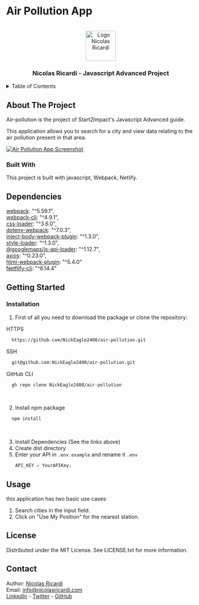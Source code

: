# Air Pollution App

<!-- PROJECT LOGO -->
<br />
<div align="center">
  <a href="https://nicolasricardi.com">
    <img src="https://nicolasricardi.com/assets/images/logo.png" alt="Logo Nicolas Ricardi" width="80" height="80">
  </a>

  <h3 align="center">Nicolas Ricardi - Javascript Advanced Project</h3>
</div>

<details>
  <summary>Table of Contents</summary>
  <ol>
    <li><a href="#about-the-project">About The Project</a>
      <ul>
        <li><a href="#built-with">Built With</a></li>
      </ul>
    </li>
    <li><a href="#getting-started">Getting Started</a></li>
    <li><a href="#dependencies">Dependencies</a></li>
    <li><a href="#usage">Usage</a></li>
    <li><a href="#license">License</a></li>
    <li><a href="#contact">Contact</a></li>
  </ol>
</details>

## About The Project
Air-pollution is the project of Start2Impact's Javascript Advanced guide.

This application allows you to search for a city and view data relating to the air pollution present in that area.

[![Air Pollution App Screenshot](link)](https://www.nicolasricardi.com/project/js-counter)

### Built With
This project is built with javascript, Webpack, Netlify.

## Dependencies
[webpack](https://webpack.js.org/): "^5.59.1",<br>
[webpack-cli](https://webpack.js.org/api/cli/): "^4.9.1",<br>
[css-loader](https://webpack.js.org/loaders/css-loader/): "^3.6.0",<br>
[dotenv-webpack](https://www.npmjs.com/package/dotenv-webpack): "^7.0.3",<br>
[inject-body-webpack-plugin](https://www.npmjs.com/package/inject-body-webpack-plugin): "^1.3.0",<br>
[style-loader](https://webpack.js.org/loaders/style-loader/): "^1.3.0",<br>
[@googlemaps/js-api-loader](https://www.npmjs.com/package/@googlemaps/js-api-loader): "^1.12.7",<br>
[axios](https://axios-http.com/docs/intro): "^0.23.0",<br>
[html-webpack-plugin](https://webpack.js.org/plugins/html-webpack-plugin/): "^5.4.0"<br>
[Netflify-cli](https://docs.netlify.com/cli/get-started/): "^6.14.4"<br>


## Getting Started

### Installation

1. First of all you need to download the package or clone the repository:

HTTPS
```sh
  https://github.com/NickEagle2400/air-pollution.git
```
SSH
```sh
  git@github.com:NickEagle2400/air-pollution.git
```
GitHub CLI
```sh
  gh repo clone NickEagle2400/air-pollution
```
<br>

2. Install npm package
```sh
  npm install
```
<br>

3. Install Dependencies (See the links above)
4. Create dist directory
4. Enter your API in `.env.example` and rename it `.env`
   ```js
   API_KEY = YourAPIKey;
   ```

## Usage
this application has two basic use cases:
1. Search cities in the input field.
2. Click on "Use My Position" for the nearest station.

## License
Distributed under the MIT License. See LICENSE.txt for more information.

## Contact

Author: [Nicolas Ricardi](www.nicolasricardi.com) <br />
Email: [info@nicolasricardi.com](mailto:info@nicolasricardi.com)<br />
[LinkedIn](https://www.linkedin.com/in/nicolasricardi/) - [Twitter](https://twitter.com/nick_ricardi00) - [GitHub](https://github.com/NickEagle2400)

